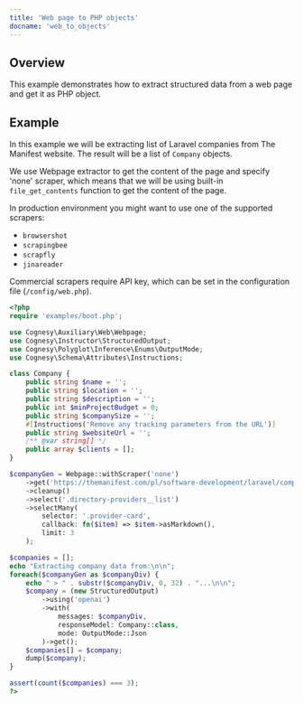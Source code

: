 ```yaml
---
title: 'Web page to PHP objects'
docname: 'web_to_objects'
---
```


## Overview

This example demonstrates how to extract structured data from a web page and get
it as PHP object.

## Example

In this example we will be extracting list of Laravel companies from The Manifest
website. The result will be a list of `Company` objects.

We use Webpage extractor to get the content of the page and specify 'none' scraper,
which means that we will be using built-in `file_get_contents` function to get the
content of the page.

In production environment you might want to use one of the supported scrapers:
 - `browsershot`
 - `scrapingbee`
 - `scrapfly`
 - `jinareader`

Commercial scrapers require API key, which can be set in the configuration file
(`/config/web.php`).

```php
<?php
require 'examples/boot.php';

use Cognesy\Auxiliary\Web\Webpage;
use Cognesy\Instructor\StructuredOutput;
use Cognesy\Polyglot\Inference\Enums\OutputMode;
use Cognesy\Schema\Attributes\Instructions;

class Company {
    public string $name = '';
    public string $location = '';
    public string $description = '';
    public int $minProjectBudget = 0;
    public string $companySize = '';
    #[Instructions('Remove any tracking parameters from the URL')]
    public string $websiteUrl = '';
    /** @var string[] */
    public array $clients = [];
}

$companyGen = Webpage::withScraper('none')
    ->get('https://themanifest.com/pl/software-development/laravel/companies?page=1')
    ->cleanup()
    ->select('.directory-providers__list')
    ->selectMany(
        selector: '.provider-card',
        callback: fn($item) => $item->asMarkdown(),
        limit: 3
    );

$companies = [];
echo "Extracting company data from:\n\n";
foreach($companyGen as $companyDiv) {
    echo " > " . substr($companyDiv, 0, 32) . "...\n\n";
    $company = (new StructuredOutput)
        ->using('openai')
        ->with(
            messages: $companyDiv,
            responseModel: Company::class,
            mode: OutputMode::Json
        )->get();
    $companies[] = $company;
    dump($company);
}

assert(count($companies) === 3);
?>
```
